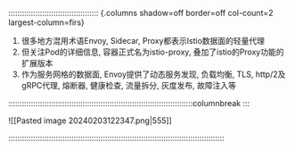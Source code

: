 :::::::::::::::::::::::::::::::::::::::: {.columns shadow=off border=off col-count=2 largest-column=firs}

1. 很多地方混用术语Envoy, Sidecar, Proxy都表示Istio数据面的轻量代理
2. 但关注Pod的详细信息, 容器正式名为istio-proxy, 叠加了istio的Proxy功能的扩展版本
3. 作为服务网格的数据面, Envoy提供了动态服务发现, 负载均衡, TLS, http/2及gRPC代理, 熔断器, 健康检查, 流量拆分, 灰度发布, 故障注入等

::::::::::::::::::::::::::::::::::::::::::::::::::::::::::::::::::::::::::::::::::columnbreak
:::

![[Pasted image 20240203122347.png|555]]

::::::::::::::::::::::::::::::::::::::::::::::::::::::::::::::::::::::::::::::::::::::::::::::::